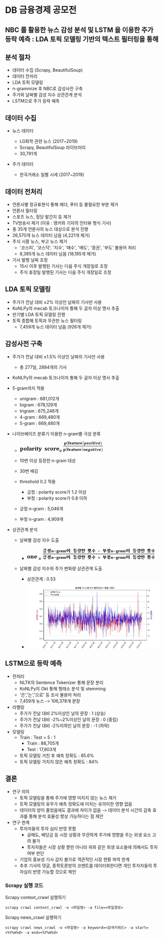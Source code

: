 

# DB 금융경제 공모전
## NBC 를 활용한 뉴스 감성 분석 및 LSTM 을 이용한 주가 등락 예측 : LDA 토픽 모델링 기반의 텍스트 필터링을 통해




## 분석 절차

- 데이터 수집 (Scrapy, BeautifulSoup)
- 데이터 전처리
- LDA 토픽 모델링
- n-grammize 후 NBC로 감성사전 구축
- 주가와 날짜별 감성 지수 상관관계 분석
- LSTM으로 주가 등락 예측



## 데이터 수집

- 뉴스 데이터

  - LG화학 관련 뉴스 (2017~2019)
  - Scrapy, BeautifulSoup 라이브러리
  - 30,791개

- 주가 데이터

  - 한국거래소 일별 시세 (2017~2019)

  

## 데이터 전처리

- 언론사별 정규표현식 통해 헤더, 푸터 등 불필요한 부분 제거
-  언론사 필터링
  - 스포츠 뉴스, 정당 발간지 등 제거
  - TV방송사 제거 (이유 : 앵커와 기자의 인터뷰 형식 기사)
  - 총 35개 언론사의 뉴스 대상으로 분석 진행
  - 26,570개 뉴스 데이터 남음 (4,221개 제거)
- 주식 시황 뉴스, 부고 뉴스 제거
  - '코스피', '코스닥', '지수', '매수', '매도', '증권', '부도' 불용어 처리
  - 8,385개 뉴스 데이터 남음 (18,185개 제거)
- 기사 발행 날짜 조정
  - 15시 이후 발행된 기사는 다음 주식 개장일로 조정
  - 주식 휴장일 발행된 기사는 다음 주식 개장일로 조정



## LDA 토픽 모델링

- 주가가 전날 대비 ±2% 이상인 날짜의 기사만 사용
- KoNLPy의 mecab 토크나이저 통해 두 글자 이상 명사 추출
- 반기별 LDA 토픽 모델링 진행
- 토픽 종합해 토픽과 무관한 뉴스 필터링
  - 7,459개 뉴스 데이터 남음 (926개 제거)



## 감성사전 구축

- 주가가 전날 대비 ±1.5% 이상인 날짜의 기사만 사용
  - 총 277일, 2884개의 기사

- KoNLPy의 mecab 토크나이저 통해 두 글자 이상 명사 추출

- 5-gram까지 적용

  - unigram : 681,012개
  - bigram : 678,129개
  - trigram : 675,246개
  - 4-gram : 669,480개
  - 5-gram : 669,480개

- 나이브베이즈 분류기 이용한 n-gram별 극성 분류

  - ![img](README.assets/clip_image002.gif)**=** ![img](README.assets/clip_image002-1614800386340.gif) 

  - 10번 이상 등장한 n-gram 대상
  - 30번 배깅
  - threshold 0.2 적용
    - 긍정 : polarity score가 1.2 이상
    - 부정 : polarity score가 0.8 이하
  - 긍정 n-gram : 5,046개
  - 부정 n-gram : 4,909개

- 상관관계 분석

  - 날짜별 감성 지수 도출
    - ![img](README.assets/clip_image002-1614800729386.gif) **=** ![img](README.assets/clip_image004-1614800729389.gif)

  - 날짜별 감성 지수와 주가 변화량 상관관계 도출
    - 상관관계 : 0.53
    - ![image-20210304044941792](README.assets/image-20210304044941792.png)



## LSTM으로 등락 예측

- 전처리
  - NLTK의 Sentence Tokenizer 통해 문장 분리
  - KoNLPy의 Okt 통해 형태소 분석 및 stemming
  - '은','는','으로' 등 조사 불용어 처리
  - 7,459개 뉴스 -> 106,378개 문장
- 라벨링
  - 주가가 전날 대비 2%이상인 날의 문장 : 1 (상승)
  - 주가가 전날 대비 -2%~2%이상인 날의 문장 : 0 (중립)
  - 주가가 전날 대비 -2%이하인 날의 문장 : -1 (하락)
- 모델링
  - Train : Test = 5 : 1
    - Train : 88,705개
    - Test : 17,603개
  - 토픽 모델링 거친 후 예측 정확도 : 85.6%
  - 토픽 모델링 거치지 않은 예측 정확도 : 84%



## 결론

- 연구 의의
  - 토픽 모델링을 통해 주가에 영향 미치지 않는 뉴스 제거
  - 토픽 모델링의 유무가 예측 정확도에 미치는 유의미한 영향 없음
  - 데이터의 양이 줄었음에도 결과에 차이가 없음 -> 데이터 분석 시간의 감축 효과를 통해 분석 효율성 향상 가능하다는 점 제안
- 연구 한계
  - 투자자들의 투자 심리 반영 못함
    - 공매도, 배당금 등 시장 상황과 무관하게 주가에 영향을 주는 외생 요소 고려 불가
    - 투자자들은 시장 상황 뿐만 아니라 위와 같은 외생 요소들에 의해서도 투자 여부 판단
  - 기업의 홍보성 기사 감지 불가로 객관적인 시장 현황 파악 한계
  - 추후 기사의 댓글, 종목토론방의 코멘트를 데이터화한다면 개인 투자자들의 투자심리 반영 가능할 것으로 제언



### Scrapy 실행 코드

Scrapy context_crawl 실행하기

    scrapy crawl context_crawl -o <파일명> -a file=<파일경로>

Scrapy news_crawl 실행하기

```
scrapy crawl news_crawl -o <파일명> -a keyword=<검색키워드> -a start=<%Y%m%d> -a end=<%Y%m%d>
```

